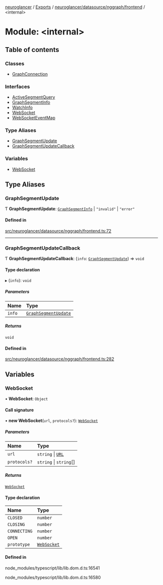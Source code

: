 [neuroglancer](../README.md) / [Exports](../modules.md) / [neuroglancer/datasource/nggraph/frontend](neuroglancer_datasource_nggraph_frontend.md) / <internal\>

# Module: <internal\>

## Table of contents

### Classes

- [GraphConnection](../classes/neuroglancer_datasource_nggraph_frontend._internal_.GraphConnection.md)

### Interfaces

- [ActiveSegmentQuery](../interfaces/neuroglancer_datasource_nggraph_frontend._internal_.ActiveSegmentQuery.md)
- [GraphSegmentInfo](../interfaces/neuroglancer_datasource_nggraph_frontend._internal_.GraphSegmentInfo.md)
- [WatchInfo](../interfaces/neuroglancer_datasource_nggraph_frontend._internal_.WatchInfo.md)
- [WebSocket](../interfaces/neuroglancer_datasource_nggraph_frontend._internal_.WebSocket.md)
- [WebSocketEventMap](../interfaces/neuroglancer_datasource_nggraph_frontend._internal_.WebSocketEventMap.md)

### Type Aliases

- [GraphSegmentUpdate](neuroglancer_datasource_nggraph_frontend._internal_.md#graphsegmentupdate)
- [GraphSegmentUpdateCallback](neuroglancer_datasource_nggraph_frontend._internal_.md#graphsegmentupdatecallback)

### Variables

- [WebSocket](neuroglancer_datasource_nggraph_frontend._internal_.md#websocket)

## Type Aliases

### GraphSegmentUpdate

Ƭ **GraphSegmentUpdate**: [`GraphSegmentInfo`](../interfaces/neuroglancer_datasource_nggraph_frontend._internal_.GraphSegmentInfo.md) \| ``"invalid"`` \| ``"error"``

#### Defined in

[src/neuroglancer/datasource/nggraph/frontend.ts:72](https://github.com/ActiveBrainAtlas2/neuroglancer/blob/91617476/src/neuroglancer/datasource/nggraph/frontend.ts#L72)

___

### GraphSegmentUpdateCallback

Ƭ **GraphSegmentUpdateCallback**: (`info`: [`GraphSegmentUpdate`](neuroglancer_datasource_nggraph_frontend._internal_.md#graphsegmentupdate)) => `void`

#### Type declaration

▸ (`info`): `void`

##### Parameters

| Name | Type |
| :------ | :------ |
| `info` | [`GraphSegmentUpdate`](neuroglancer_datasource_nggraph_frontend._internal_.md#graphsegmentupdate) |

##### Returns

`void`

#### Defined in

[src/neuroglancer/datasource/nggraph/frontend.ts:282](https://github.com/ActiveBrainAtlas2/neuroglancer/blob/91617476/src/neuroglancer/datasource/nggraph/frontend.ts#L282)

## Variables

### WebSocket

• **WebSocket**: `Object`

#### Call signature

• **new WebSocket**(`url`, `protocols?`): [`WebSocket`](neuroglancer_datasource_nggraph_frontend._internal_.md#websocket)

##### Parameters

| Name | Type |
| :------ | :------ |
| `url` | `string` \| [`URL`](main_module._internal_.md#url) |
| `protocols?` | `string` \| `string`[] |

##### Returns

[`WebSocket`](neuroglancer_datasource_nggraph_frontend._internal_.md#websocket)

#### Type declaration

| Name | Type |
| :------ | :------ |
| `CLOSED` | `number` |
| `CLOSING` | `number` |
| `CONNECTING` | `number` |
| `OPEN` | `number` |
| `prototype` | [`WebSocket`](neuroglancer_datasource_nggraph_frontend._internal_.md#websocket) |

#### Defined in

node_modules/typescript/lib/lib.dom.d.ts:16541

node_modules/typescript/lib/lib.dom.d.ts:16580
